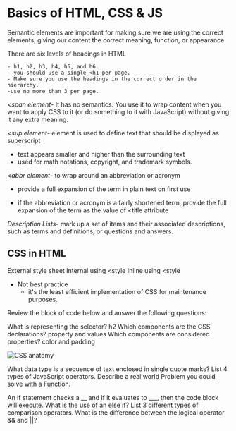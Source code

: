 # Basics of HTML, CSS & JS

Semantic elements are important for making sure we are using the correct elements, giving our content the correct meaning, function, or appearance.

There are six levels of headings in HTML

    - h1, h2, h3, h4, h5, and h6.
    - you should use a single <h1 per page.
    - Make sure you use the headings in the correct order in the hierarchy.
    -use no more than 3 per page.

*<span element*- It has no semantics. You use it to wrap content when you want to apply CSS to it (or do something to it with JavaScript) without giving it any extra meaning.

*<sup element*- element is used to define text that should be displayed as superscript
-  text appears smaller and higher than the surrounding text 
- used for math notations, copyright, and trademark symbols.

*<abbr element*- to wrap around an abbreviation or acronym

- provide a full expansion of the term in plain text on first use

- if the abbreviation or acronym is a fairly shortened term, provide the full expansion of the term as the value of <title attribute

*Description Lists*- mark up a set of items and their associated descriptions, such as terms and definitions, or questions and answers.

## CSS in HTML

External style sheet
Internal using <style
Inline using <style
- Not best practice
    - it's the least efficient implementation of CSS for maintenance purposes.

Review the block of code below and answer the following questions:

What is representing the selector? h2
Which components are the CSS declarations? property and values
Which components are considered properties? color and padding

![CSS anatomy](https://ironion.com/wp-content/uploads/2015/06/cssanatomy2.png)

What data type is a sequence of text enclosed in single quote marks?
List 4 types of JavaScript operators.
Describe a real world Problem you could solve with a Function.

An if statement checks a __ and if it evaluates to ___, then the code block will execute.
What is the use of an else if?
List 3 different types of comparison operators.
What is the difference between the logical operator && and ||?
